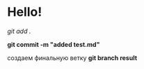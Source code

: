 # Hello!
*git add .*

**git commit -m "added test.md"**

создаем финальную ветку
__git branch result__
